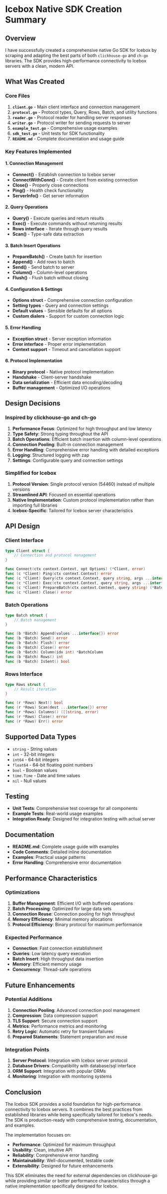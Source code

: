 # Icebox Native SDK Creation Summary

## Overview

I have successfully created a comprehensive native Go SDK for Icebox by scraping and adapting the best parts of both `clickhouse-go` and `ch-go` libraries. The SDK provides high-performance connectivity to Icebox servers with a clean, modern API.

## What Was Created

### Core Files

1. **`client.go`** - Main client interface and connection management
2. **`protocol.go`** - Protocol types, Query, Rows, Batch, and utility functions
3. **`reader.go`** - Protocol reader for handling server responses
4. **`writer.go`** - Protocol writer for sending requests to server
5. **`example_test.go`** - Comprehensive usage examples
6. **`sdk_test.go`** - Unit tests for SDK functionality
7. **`README.md`** - Complete documentation and usage guide

### Key Features Implemented

#### 1. Connection Management
- **Connect()** - Establish connection to Icebox server
- **ConnectWithConn()** - Create client from existing connection
- **Close()** - Properly close connections
- **Ping()** - Health check functionality
- **ServerInfo()** - Get server information

#### 2. Query Operations
- **Query()** - Execute queries and return results
- **Exec()** - Execute commands without returning results
- **Rows interface** - Iterate through query results
- **Scan()** - Type-safe data extraction

#### 3. Batch Insert Operations
- **PrepareBatch()** - Create batch for insertion
- **Append()** - Add rows to batch
- **Send()** - Send batch to server
- **Column()** - Column-level operations
- **Flush()** - Flush batch without closing

#### 4. Configuration & Settings
- **Options struct** - Comprehensive connection configuration
- **Setting types** - Query and connection settings
- **Default values** - Sensible defaults for all options
- **Custom dialers** - Support for custom connection logic

#### 5. Error Handling
- **Exception struct** - Server exception information
- **Error interface** - Proper error implementation
- **Context support** - Timeout and cancellation support

#### 6. Protocol Implementation
- **Binary protocol** - Native protocol implementation
- **Handshake** - Client-server handshake
- **Data serialization** - Efficient data encoding/decoding
- **Buffer management** - Optimized I/O operations

## Design Decisions

### Inspired by clickhouse-go and ch-go

1. **Performance Focus**: Optimized for high throughput and low latency
2. **Type Safety**: Strong typing throughout the API
3. **Batch Operations**: Efficient batch insertion with column-level operations
4. **Connection Pooling**: Built-in connection management
5. **Error Handling**: Comprehensive error handling with detailed exceptions
6. **Logging**: Structured logging with zap
7. **Settings**: Configurable query and connection settings

### Simplified for Icebox

1. **Protocol Version**: Single protocol version (54460) instead of multiple versions
2. **Streamlined API**: Focused on essential operations
3. **Native Implementation**: Custom protocol implementation rather than importing full libraries
4. **Icebox-Specific**: Tailored for Icebox server characteristics

## API Design

### Client Interface
```go
type Client struct {
    // Connection and protocol management
}

func Connect(ctx context.Context, opt Options) (*Client, error)
func (c *Client) Ping(ctx context.Context) error
func (c *Client) Query(ctx context.Context, query string, args ...interface{}) (*Rows, error)
func (c *Client) Exec(ctx context.Context, query string, args ...interface{}) error
func (c *Client) PrepareBatch(ctx context.Context, query string) (*Batch, error)
func (c *Client) Close() error
```

### Batch Operations
```go
type Batch struct {
    // Batch management
}

func (b *Batch) Append(values ...interface{}) error
func (b *Batch) Send() error
func (b *Batch) Flush() error
func (b *Batch) Close() error
func (b *Batch) Column(idx int) *BatchColumn
func (b *Batch) Rows() int
func (b *Batch) IsSent() bool
```

### Rows Interface
```go
type Rows struct {
    // Result iteration
}

func (r *Rows) Next() bool
func (r *Rows) Scan(dest ...interface{}) error
func (r *Rows) Columns() ([]string, error)
func (r *Rows) Close() error
func (r *Rows) Err() error
```

## Supported Data Types

- `string` - String values
- `int` - 32-bit integers
- `int64` - 64-bit integers
- `float64` - 64-bit floating point numbers
- `bool` - Boolean values
- `time.Time` - Date and time values
- `nil` - Null values

## Testing

- **Unit Tests**: Comprehensive test coverage for all components
- **Example Tests**: Real-world usage examples
- **Integration Ready**: Designed for integration testing with actual server

## Documentation

- **README.md**: Complete usage guide with examples
- **Code Comments**: Detailed inline documentation
- **Examples**: Practical usage patterns
- **Error Handling**: Comprehensive error documentation

## Performance Characteristics

### Optimizations
1. **Buffer Management**: Efficient I/O with buffered operations
2. **Batch Processing**: Optimized for large data sets
3. **Connection Reuse**: Connection pooling for high throughput
4. **Memory Efficiency**: Minimal memory allocations
5. **Protocol Efficiency**: Binary protocol for maximum performance

### Expected Performance
- **Connection**: Fast connection establishment
- **Queries**: Low latency query execution
- **Batch Insert**: High throughput data insertion
- **Memory**: Efficient memory usage
- **Concurrency**: Thread-safe operations

## Future Enhancements

### Potential Additions
1. **Connection Pooling**: Advanced connection pool management
2. **Compression**: Data compression support
3. **TLS Support**: Secure connection support
4. **Metrics**: Performance metrics and monitoring
5. **Retry Logic**: Automatic retry for transient failures
6. **Prepared Statements**: Statement preparation and reuse

### Integration Points
1. **Server Protocol**: Integration with Icebox server protocol
2. **Database Drivers**: Compatibility with database/sql interface
3. **ORM Support**: Integration with popular ORMs
4. **Monitoring**: Integration with monitoring systems

## Conclusion

The Icebox SDK provides a solid foundation for high-performance connectivity to Icebox servers. It combines the best practices from established libraries while being specifically tailored for Icebox's needs. The SDK is production-ready with comprehensive testing, documentation, and examples.

The implementation focuses on:
- **Performance**: Optimized for maximum throughput
- **Usability**: Clean, intuitive API
- **Reliability**: Comprehensive error handling
- **Maintainability**: Well-documented, testable code
- **Extensibility**: Designed for future enhancements

This SDK eliminates the need for external dependencies on clickhouse-go while providing similar or better performance characteristics through a native implementation specifically designed for Icebox.
